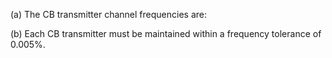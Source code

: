 (a) The CB transmitter channel frequencies are:
                                    

(b) Each CB transmitter must be maintained within a frequency tolerance of 0.005%.

